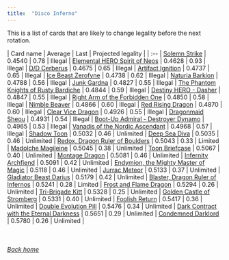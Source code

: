 ```yaml
---
title:  "Disco Inferno"
---
```


This is a list of cards that are likely to change legality before the next rotation.

| Card name | Average | Last | Projected legality |
| :-- |
[Solemn Strike](https://db.ygoprodeck.com/card/?search=Solemn%20Strike) | 0.4540 | 0.78 | Illegal |
[Elemental HERO Spirit of Neos](https://db.ygoprodeck.com/card/?search=Elemental%20HERO%20Spirit%20of%20Neos) | 0.4628 | 0.93 | Illegal |
[D/D Cerberus](https://db.ygoprodeck.com/card/?search=D/D%20Cerberus) | 0.4675 | 0.65 | Illegal |
[Artifact Ignition](https://db.ygoprodeck.com/card/?search=Artifact%20Ignition) | 0.4737 | 0.65 | Illegal |
[Ice Beast Zerofyne](https://db.ygoprodeck.com/card/?search=Ice%20Beast%20Zerofyne) | 0.4738 | 0.62 | Illegal |
[Naturia Barkion](https://db.ygoprodeck.com/card/?search=Naturia%20Barkion) | 0.4788 | 0.56 | Illegal |
[Junk Gardna](https://db.ygoprodeck.com/card/?search=Junk%20Gardna) | 0.4827 | 0.55 | Illegal |
[The Phantom Knights of Rusty Bardiche](https://db.ygoprodeck.com/card/?search=The%20Phantom%20Knights%20of%20Rusty%20Bardiche) | 0.4844 | 0.59 | Illegal |
[Destiny HERO - Dasher](https://db.ygoprodeck.com/card/?search=Destiny%20HERO%20-%20Dasher) | 0.4847 | 0.55 | Illegal |
[Right Arm of the Forbidden One](https://db.ygoprodeck.com/card/?search=Right%20Arm%20of%20the%20Forbidden%20One) | 0.4850 | 0.58 | Illegal |
[Nimble Beaver](https://db.ygoprodeck.com/card/?search=Nimble%20Beaver) | 0.4866 | 0.60 | Illegal |
[Red Rising Dragon](https://db.ygoprodeck.com/card/?search=Red%20Rising%20Dragon) | 0.4870 | 0.60 | Illegal |
[Clear Vice Dragon](https://db.ygoprodeck.com/card/?search=Clear%20Vice%20Dragon) | 0.4926 | 0.55 | Illegal |
[Dragonmaid Sheou](https://db.ygoprodeck.com/card/?search=Dragonmaid%20Sheou) | 0.4931 | 0.54 | Illegal |
[Boot-Up Admiral - Destroyer Dynamo](https://db.ygoprodeck.com/card/?search=Boot-Up%20Admiral%20-%20Destroyer%20Dynamo) | 0.4965 | 0.53 | Illegal |
[Vanadis of the Nordic Ascendant](https://db.ygoprodeck.com/card/?search=Vanadis%20of%20the%20Nordic%20Ascendant) | 0.4968 | 0.57 | Illegal |
[Shadow Toon](https://db.ygoprodeck.com/card/?search=Shadow%20Toon) | 0.5032 | 0.46 | Unlimited |
[Deep Sea Diva](https://db.ygoprodeck.com/card/?search=Deep%20Sea%20Diva) | 0.5035 | 0.46 | Unlimited |
[Redox, Dragon Ruler of Boulders](https://db.ygoprodeck.com/card/?search=Redox,%20Dragon%20Ruler%20of%20Boulders) | 0.5043 | 0.33 | Limited |
[Madolche Magileine](https://db.ygoprodeck.com/card/?search=Madolche%20Magileine) | 0.5045 | 0.38 | Unlimited |
[Toon Briefcase](https://db.ygoprodeck.com/card/?search=Toon%20Briefcase) | 0.5067 | 0.40 | Unlimited |
[Montage Dragon](https://db.ygoprodeck.com/card/?search=Montage%20Dragon) | 0.5081 | 0.46 | Unlimited |
[Infernity Archfiend](https://db.ygoprodeck.com/card/?search=Infernity%20Archfiend) | 0.5091 | 0.42 | Unlimited |
[Endymion, the Mighty Master of Magic](https://db.ygoprodeck.com/card/?search=Endymion,%20the%20Mighty%20Master%20of%20Magic) | 0.5118 | 0.46 | Unlimited |
[Jurrac Meteor](https://db.ygoprodeck.com/card/?search=Jurrac%20Meteor) | 0.5133 | 0.37 | Unlimited |
[Gladiator Beast Darius](https://db.ygoprodeck.com/card/?search=Gladiator%20Beast%20Darius) | 0.5179 | 0.42 | Unlimited |
[Blaster, Dragon Ruler of Infernos](https://db.ygoprodeck.com/card/?search=Blaster,%20Dragon%20Ruler%20of%20Infernos) | 0.5241 | 0.28 | Limited |
[Frost and Flame Dragon](https://db.ygoprodeck.com/card/?search=Frost%20and%20Flame%20Dragon) | 0.5294 | 0.26 | Unlimited |
[Tri-Brigade Kitt](https://db.ygoprodeck.com/card/?search=Tri-Brigade%20Kitt) | 0.5328 | 0.25 | Unlimited |
[Golden Castle of Stromberg](https://db.ygoprodeck.com/card/?search=Golden%20Castle%20of%20Stromberg) | 0.5331 | 0.40 | Unlimited |
[Foolish Return](https://db.ygoprodeck.com/card/?search=Foolish%20Return) | 0.5417 | 0.36 | Unlimited |
[Double Evolution Pill](https://db.ygoprodeck.com/card/?search=Double%20Evolution%20Pill) | 0.5476 | 0.34 | Unlimited |
[Dark Contract with the Eternal Darkness](https://db.ygoprodeck.com/card/?search=Dark%20Contract%20with%20the%20Eternal%20Darkness) | 0.5651 | 0.29 | Unlimited |
[Condemned Darklord](https://db.ygoprodeck.com/card/?search=Condemned%20Darklord) | 0.5780 | 0.26 | Unlimited |

<br>

###### [Back home](index)